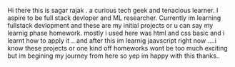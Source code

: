 Hi there this is sagar rajak . a curious tech geek and tenacious learner. 
I aspire to be full stack devloper and ML researcher.
Currently im learning fullstack devlopment and these are my initial projects or u can say my learnig phase homework.
mostly i used here was html and css basic and i learnt how to apply it ..
and after this im learnig jaavscript right now ....i know these projects or one kind off homeworks wont be 
too much exciting but im begining my journey from 
here so yep im happy with this thanks.. 
